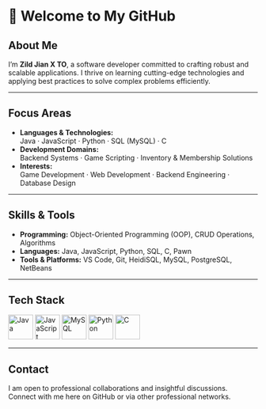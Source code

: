 # 👋 Welcome to My GitHub

## About Me

I’m **Zild Jian X TO**, a software developer committed to crafting robust and scalable applications. I thrive on learning cutting-edge technologies and applying best practices to solve complex problems efficiently.

---

## Focus Areas

- **Languages & Technologies:**  
  Java · JavaScript · Python · SQL (MySQL) · C  
- **Development Domains:**  
  Backend Systems · Game Scripting · Inventory & Membership Solutions  
- **Interests:**  
  Game Development · Web Development · Backend Engineering · Database Design

---

## Skills & Tools

- **Programming:** Object-Oriented Programming (OOP), CRUD Operations, Algorithms  
- **Languages:** Java, JavaScript, Python, SQL, C, Pawn  
- **Tools & Platforms:** VS Code, Git, HeidiSQL, MySQL, PostgreSQL, NetBeans

---

## Tech Stack
<img src="https://cdn.jsdelivr.net/gh/devicons/devicon/icons/java/java-original.svg" alt="Java" width="50" height="50" />
<img src="https://cdn.jsdelivr.net/gh/devicons/devicon/icons/javascript/javascript-original.svg" alt="JavaScript" width="50" height="50" />
<img src="https://cdn.jsdelivr.net/gh/devicons/devicon/icons/mysql/mysql-original.svg" alt="MySQL" width="50" height="50" />
<img src="https://cdn.jsdelivr.net/gh/devicons/devicon/icons/python/python-original.svg" alt="Python" width="50" height="50" />
<img src="https://cdn.jsdelivr.net/gh/devicons/devicon/icons/c/c-original.svg" alt="C" width="50" height="50" />

---

## Contact

I am open to professional collaborations and insightful discussions.  
Connect with me here on GitHub or via other professional networks.
